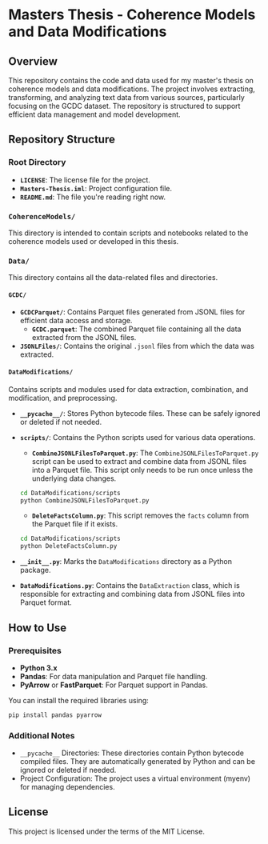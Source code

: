 # Masters Thesis - Coherence Models and Data Modifications

## Overview

This repository contains the code and data used for my master's thesis on coherence models and data modifications. The project involves extracting, transforming, and analyzing text data from various sources, particularly focusing on the GCDC dataset. The repository is structured to support efficient data management and model development.

## Repository Structure

### Root Directory

- **`LICENSE`**: The license file for the project.
- **`Masters-Thesis.iml`**: Project configuration file.
- **`README.md`**: The file you're reading right now.

### `CoherenceModels/`
This directory is intended to contain scripts and notebooks related to the coherence models used or developed in this thesis.

### `Data/`
This directory contains all the data-related files and directories.

#### `GCDC/`
- **`GCDCParquet/`**: Contains Parquet files generated from JSONL files for efficient data access and storage.
  - **`GCDC.parquet`**: The combined Parquet file containing all the data extracted from the JSONL files.
- **`JSONLFiles/`**: Contains the original `.jsonl` files from which the data was extracted.

#### `DataModifications/`
Contains scripts and modules used for data extraction, combination, and modification, and preprocessing.

- **`__pycache__/`**: Stores Python bytecode files. These can be safely ignored or deleted if not needed.
  
- **`scripts/`**: Contains the Python scripts used for various data operations.
  - **`CombineJSONLFilesToParquet.py`**: The `CombineJSONLFilesToParquet.py` script can be used to extract and combine data from JSONL files into a Parquet file. This script only needs to be run once unless the underlying data changes.

  ```bash
  cd DataModifications/scripts
  python CombineJSONLFilesToParquet.py
  ```

  - **`DeleteFactsColumn.py`**: This script removes the `facts` column from the Parquet file if it exists.

  ```bash
  cd DataModifications/scripts
  python DeleteFactsColumn.py
  ```


- **`__init__.py`**: Marks the `DataModifications` directory as a Python package.

- **`DataModifications.py`**: Contains the `DataExtraction` class, which is responsible for extracting and combining data from JSONL files into Parquet format.

## How to Use

### Prerequisites

- **Python 3.x**
- **Pandas**: For data manipulation and Parquet file handling.
- **PyArrow** or **FastParquet**: For Parquet support in Pandas.

You can install the required libraries using:

```bash
pip install pandas pyarrow
```

### Additional Notes

- `__pycache__` Directories: These directories contain Python bytecode compiled files. They are automatically generated by Python and can be ignored or deleted if needed.
- Project Configuration: The project uses a virtual environment (myenv) for managing dependencies.

## License

This project is licensed under the terms of the MIT License.



